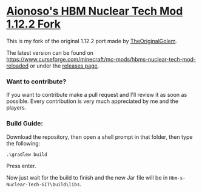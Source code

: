 # <u>**Aionoso's HBM Nuclear Tech Mod 1.12.2 Fork**</u>

This is my fork of the original 1.12.2 port made by [TheOriginalGolem](https://github.com/TheOriginalGolem/Hbm-s-Nuclear-Tech-GIT). 


The latest version can be found on https://www.curseforge.com/minecraft/mc-mods/hbms-nuclear-tech-mod-reloaded or under the [releases page](https://github.com/TheOriginalGolem/Hbm-s-Nuclear-Tech-GIT/releases).

### **Want to contribute?**

If you want to contribute make a pull request and I'll review it as soon as possible.
Every contribution is very much appreciated by me and the players.

### **Build Guide:**

Download the repository, then open a shell prompt in that folder, then type the following:

`.\gradlew build`

Press enter.

Now just wait for the build to finish and the new Jar file will be in `Hbm-s-Nuclear-Tech-GIT\build\libs`.

